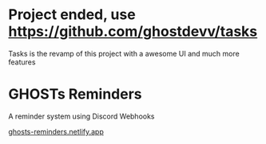 # Project ended, use https://github.com/ghostdevv/tasks
Tasks is the revamp of this project with a awesome UI and much more features

# GHOSTs Reminders
A reminder system using Discord Webhooks

[ghosts-reminders.netlify.app](https://ghosts-reminders.netlify.app)
